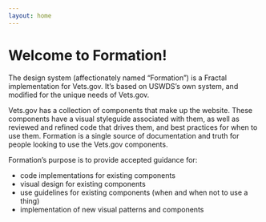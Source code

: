 ```yaml
---
layout: home
---
```


# Welcome to Formation!

The design system (affectionately named “Formation”) is a Fractal implementation for Vets.gov. It’s based on USWDS’s own system, and modified for the unique needs of Vets.gov.

Vets.gov has a collection of components that make up the website. These components have a visual styleguide associated with them, as well as reviewed and refined code that drives them, and best practices for when to use them. Formation is a single source of documentation and truth for people looking to use the Vets.gov components.

Formation’s purpose is to provide accepted guidance for:

- code implementations for existing components
- visual design for existing components
- use guidelines for existing components (when and when not to use a thing)
- implementation of new visual patterns and components
